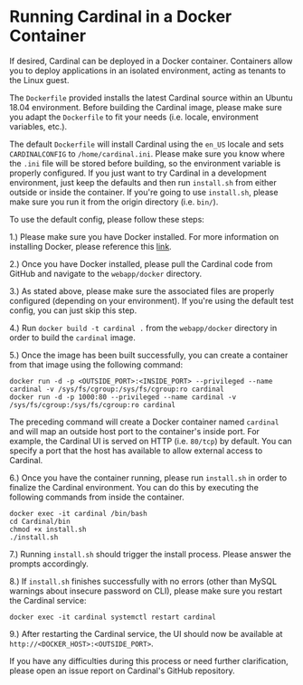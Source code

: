 <h1>Running Cardinal in a Docker Container</h1>

If desired, Cardinal can be deployed in a Docker container. Containers allow you
to deploy applications in an isolated environment, acting as tenants to the Linux
guest.

The `Dockerfile` provided installs the latest Cardinal source within an Ubuntu 18.04
environment. Before building the Cardinal image, please make sure you adapt the `Dockerfile`
to fit your needs (i.e. locale, environment variables, etc.).

The default `Dockerfile` will install Cardinal using the `en_US` locale and sets
`CARDINALCONFIG` to `/home/cardinal.ini`. Please make sure you know where the `.ini`
file will be stored before building, so the environment variable is properly configured.
If you just want to try Cardinal in a development environment, just keep the defaults
and then run `install.sh` from either outside or inside the container. If you're going to
use `install.sh`, please make sure you run it from the origin directory (i.e. `bin/`).

To use the default config, please follow these steps:

1.) Please make sure you have Docker installed. For more information on installing Docker, please
reference this [link](https://docs.docker.com/install/).

2.) Once you have Docker installed, please pull the Cardinal code from GitHub
and navigate to the `webapp/docker` directory.

3.) As stated above, please make sure the associated files are properly configured (depending on 
your environment). If you're using the default test config, you can just skip this step.

4.) Run `docker build -t cardinal .` from the `webapp/docker` directory in order
to build the `cardinal` image.

5.) Once the image has been built successfully, you can create a container from that image
using the following command:

~~~
docker run -d -p <OUTSIDE_PORT>:<INSIDE_PORT> --privileged --name cardinal -v /sys/fs/cgroup:/sys/fs/cgroup:ro cardinal
docker run -d -p 1000:80 --privileged --name cardinal -v /sys/fs/cgroup:/sys/fs/cgroup:ro cardinal
~~~

The preceding command will create a Docker container named `cardinal` and will map an outside host port to the 
container's inside port. For example, the Cardinal UI is served on HTTP (i.e. `80/tcp`) by default. You can specify a port that the host has available 
to allow external access to Cardinal.

6.) Once you have the container running, please run `install.sh` in order to finalize the Cardinal environment. You can do this by executing
the following commands from inside the container.

~~~
docker exec -it cardinal /bin/bash
cd Cardinal/bin
chmod +x install.sh
./install.sh
~~~

7.) Running `install.sh` should trigger the install process. Please answer the prompts accordingly.

8.) If `install.sh` finishes successfully with no errors (other than MySQL warnings about insecure password on CLI), please make sure
you restart the Cardinal service:

~~~
docker exec -it cardinal systemctl restart cardinal
~~~

9.) After restarting the Cardinal service, the UI should now be available at `http://<DOCKER_HOST>:<OUTSIDE_PORT>`.

If you have any difficulties during this process or need further clarification, please open an issue report on Cardinal's GitHub
repository.
